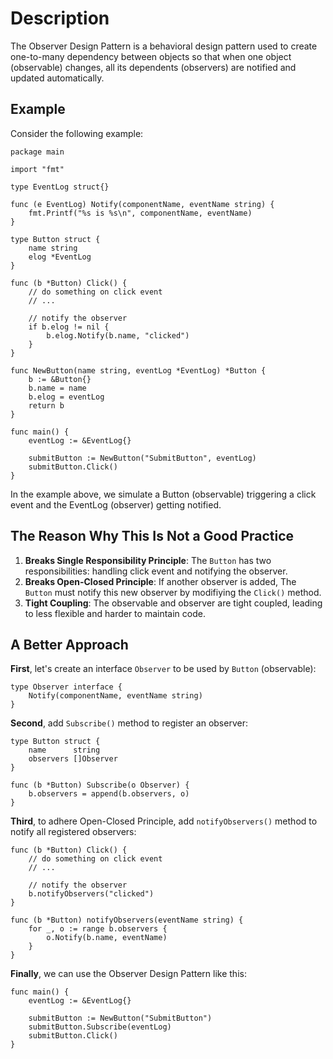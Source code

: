 # Description

The Observer Design Pattern is a behavioral design pattern used to create one-to-many dependency between objects so that when one object (observable) changes, all its dependents (observers) are notified and updated automatically.

## Example

Consider the following example:

```
package main

import "fmt"

type EventLog struct{}

func (e EventLog) Notify(componentName, eventName string) {
	fmt.Printf("%s is %s\n", componentName, eventName)
}

type Button struct {
	name string
	elog *EventLog
}

func (b *Button) Click() {
    // do something on click event
    // ...

    // notify the observer
	if b.elog != nil {
		b.elog.Notify(b.name, "clicked")
	}
}

func NewButton(name string, eventLog *EventLog) *Button {
	b := &Button{}
	b.name = name
	b.elog = eventLog
	return b
}

func main() {
	eventLog := &EventLog{}

	submitButton := NewButton("SubmitButton", eventLog)
	submitButton.Click()
}
```

In the example above, we simulate a Button (observable) triggering a click event and the EventLog (observer) getting notified.

## The Reason Why This Is Not a Good Practice

1. **Breaks Single Responsibility Principle**: The `Button` has two responsibilities: handling click event and notifying the observer.
2. **Breaks Open-Closed Principle**: If another observer is added, The `Button` must notify this new observer by modifiying the `Click()` method.
3. **Tight Coupling**: The observable and observer are tight coupled, leading to less flexible and harder to maintain code.

## A Better Approach

**First**, let's create an interface `Observer` to be used by `Button` (observable):

```
type Observer interface {
	Notify(componentName, eventName string)
}
```

**Second**, add `Subscribe()` method to register an observer:

```
type Button struct {
	name      string
	observers []Observer
}

func (b *Button) Subscribe(o Observer) {
	b.observers = append(b.observers, o)
}

```

**Third**, to adhere Open-Closed Principle, add `notifyObservers()` method to notify all registered observers:

```
func (b *Button) Click() {
	// do something on click event
	// ...

	// notify the observer
	b.notifyObservers("clicked")
}

func (b *Button) notifyObservers(eventName string) {
	for _, o := range b.observers {
		o.Notify(b.name, eventName)
	}
}

```

**Finally**, we can use the Observer Design Pattern like this:

```
func main() {
	eventLog := &EventLog{}

	submitButton := NewButton("SubmitButton")
	submitButton.Subscribe(eventLog)
	submitButton.Click()
}
```
